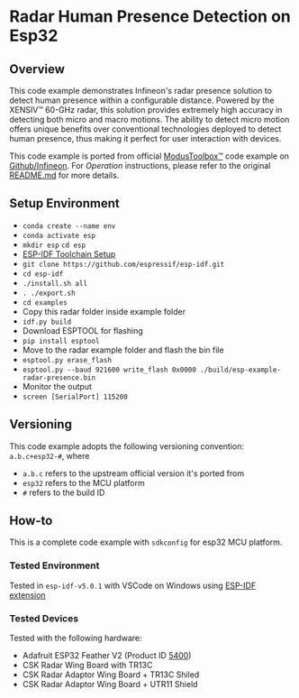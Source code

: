 # Radar Human Presence Detection on Esp32

## Overview

This code example demonstrates Infineon's radar presence solution to detect human presence within a configurable distance. Powered by the XENSIV™ 60-GHz radar, this solution provides extremely high accuracy in detecting both micro and macro motions. The ability to detect micro motion offers unique benefits over conventional technologies deployed to detect human presence, thus making it perfect for user interaction with devices.

This code example is ported from official [ModusToolbox™](https://www.infineon.com/cms/en/design-support/tools/sdk/modustoolbox-software/) code example on [Github/Infineon](https://github.com/Infineon/mtb-example-psoc6-radar-presence). For *Operation* instructions, please refer to the original [README.md](https://github.com/Infineon/mtb-example-psoc6-radar-presence/blob/master/README.md) for more details. 

## Setup Environment
* `conda create --name env`
* `conda activate esp`
* `mkdir esp` `cd esp`
* [ESP-IDF Toolchain Setup](https://docs.espressif.com/projects/esp-idf/en/latest/esp32/get-started/linux-macos-setup.html)
* `git clone https://github.com/espressif/esp-idf.git`
* `cd esp-idf`
* `./install.sh all`
* `. ./export.sh`
* `cd examples`
* Copy this radar folder inside example folder
* `idf.py build`
* Download ESPTOOL for flashing
* `pip install esptool`
* Move to the radar example folder and flash the bin file
* `esptool.py erase_flash`
* `esptool.py --baud 921600 write_flash 0x0000 ./build/esp-example-radar-presence.bin`
* Monitor the output
* `screen [SerialPort] 115200`


## Versioning 
This code example adopts the following versioning convention:  `a.b.c+esp32-#`, where 
- `a.b.c` refers to the upstream official version it's ported from 
- `esp32` refers to the MCU platform 
- `#` refers to the build ID 

## How-to
This is a complete code example with `sdkconfig` for esp32 MCU platform.

### Tested Environment
Tested in `esp-idf-v5.0.1` with VSCode on Windows using [ESP-IDF extension](https://marketplace.visualstudio.com/items?itemName=espressif.esp-idf-extension) 

### Tested Devices 
Tested with the following hardware:
* Adafruit ESP32 Feather V2 (Product ID [5400](https://www.adafruit.com/product/5400))
* CSK Radar Wing Board with TR13C
* CSK Radar Adaptor Wing Board + TR13C Shiled 
* CSK Radar Adaptor Wing Board + UTR11 Shield 


